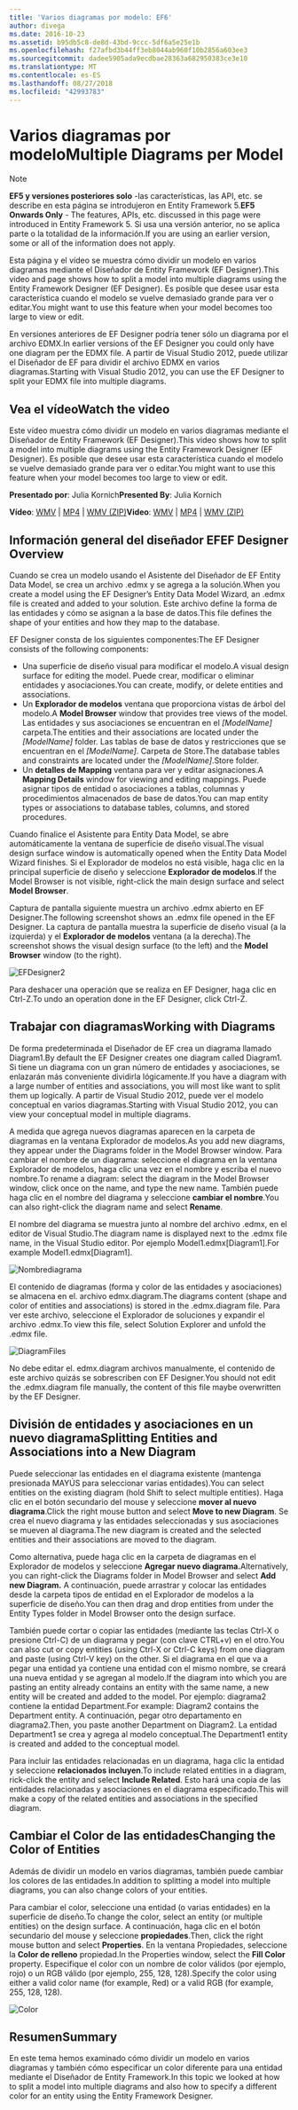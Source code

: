 ```yaml
---
title: 'Varios diagramas por modelo: EF6'
author: divega
ms.date: 2016-10-23
ms.assetid: b95db5c8-de8d-43bd-9ccc-5df6a5e25e1b
ms.openlocfilehash: f27afbd3b44ff3eb8044ab960f10b2856a603ee3
ms.sourcegitcommit: dadee5905ada9ecdbae28363a682950383ce3e10
ms.translationtype: MT
ms.contentlocale: es-ES
ms.lasthandoff: 08/27/2018
ms.locfileid: "42993783"
---
```

# <a name="multiple-diagrams-per-model"></a><span data-ttu-id="e49b4-102">Varios diagramas por modelo</span><span class="sxs-lookup"><span data-stu-id="e49b4-102">Multiple Diagrams per Model</span></span>
> [!NOTE]
> <span data-ttu-id="e49b4-103">**EF5 y versiones posteriores solo** -las características, las API, etc. se describe en esta página se introdujeron en Entity Framework 5.</span><span class="sxs-lookup"><span data-stu-id="e49b4-103">**EF5 Onwards Only** - The features, APIs, etc. discussed in this page were introduced in Entity Framework 5.</span></span> <span data-ttu-id="e49b4-104">Si usa una versión anterior, no se aplica parte o la totalidad de la información.</span><span class="sxs-lookup"><span data-stu-id="e49b4-104">If you are using an earlier version, some or all of the information does not apply.</span></span>

<span data-ttu-id="e49b4-105">Esta página y el vídeo se muestra cómo dividir un modelo en varios diagramas mediante el Diseñador de Entity Framework (EF Designer).</span><span class="sxs-lookup"><span data-stu-id="e49b4-105">This video and page shows how to split a model into multiple diagrams using the Entity Framework Designer (EF Designer).</span></span> <span data-ttu-id="e49b4-106">Es posible que desee usar esta característica cuando el modelo se vuelve demasiado grande para ver o editar.</span><span class="sxs-lookup"><span data-stu-id="e49b4-106">You might want to use this feature when your model becomes too large to view or edit.</span></span>

<span data-ttu-id="e49b4-107">En versiones anteriores de EF Designer podría tener sólo un diagrama por el archivo EDMX.</span><span class="sxs-lookup"><span data-stu-id="e49b4-107">In earlier versions of the EF Designer you could only have one diagram per the EDMX file.</span></span> <span data-ttu-id="e49b4-108">A partir de Visual Studio 2012, puede utilizar el Diseñador de EF para dividir el archivo EDMX en varios diagramas.</span><span class="sxs-lookup"><span data-stu-id="e49b4-108">Starting with Visual Studio 2012, you can use the EF Designer to split your EDMX file into multiple diagrams.</span></span>

## <a name="watch-the-video"></a><span data-ttu-id="e49b4-109">Vea el vídeo</span><span class="sxs-lookup"><span data-stu-id="e49b4-109">Watch the video</span></span>
<span data-ttu-id="e49b4-110">Este vídeo muestra cómo dividir un modelo en varios diagramas mediante el Diseñador de Entity Framework (EF Designer).</span><span class="sxs-lookup"><span data-stu-id="e49b4-110">This video shows how to split a model into multiple diagrams using the Entity Framework Designer (EF Designer).</span></span> <span data-ttu-id="e49b4-111">Es posible que desee usar esta característica cuando el modelo se vuelve demasiado grande para ver o editar.</span><span class="sxs-lookup"><span data-stu-id="e49b4-111">You might want to use this feature when your model becomes too large to view or edit.</span></span>

<span data-ttu-id="e49b4-112">**Presentado por**: Julia Kornich</span><span class="sxs-lookup"><span data-stu-id="e49b4-112">**Presented By**: Julia Kornich</span></span>

<span data-ttu-id="e49b4-113">**Vídeo**: [WMV](http://download.microsoft.com/download/5/C/2/5C2B52AB-5532-426F-B078-1E253341B5FA/HDI-ITPro-MSDN-winvideo-multiplediagrams.wmv) | [MP4](http://download.microsoft.com/download/5/C/2/5C2B52AB-5532-426F-B078-1E253341B5FA/HDI-ITPro-MSDN-mp4video-multiplediagrams.m4v) | [WMV (ZIP)](http://download.microsoft.com/download/5/C/2/5C2B52AB-5532-426F-B078-1E253341B5FA/HDI-ITPro-MSDN-winvideo-multiplediagrams.zip)</span><span class="sxs-lookup"><span data-stu-id="e49b4-113">**Video**: [WMV](http://download.microsoft.com/download/5/C/2/5C2B52AB-5532-426F-B078-1E253341B5FA/HDI-ITPro-MSDN-winvideo-multiplediagrams.wmv) | [MP4](http://download.microsoft.com/download/5/C/2/5C2B52AB-5532-426F-B078-1E253341B5FA/HDI-ITPro-MSDN-mp4video-multiplediagrams.m4v) | [WMV (ZIP)](http://download.microsoft.com/download/5/C/2/5C2B52AB-5532-426F-B078-1E253341B5FA/HDI-ITPro-MSDN-winvideo-multiplediagrams.zip)</span></span>

## <a name="ef-designer-overview"></a><span data-ttu-id="e49b4-114">Información general del diseñador EF</span><span class="sxs-lookup"><span data-stu-id="e49b4-114">EF Designer Overview</span></span>

<span data-ttu-id="e49b4-115">Cuando se crea un modelo usando el Asistente del Diseñador de EF Entity Data Model, se crea un archivo .edmx y se agrega a la solución.</span><span class="sxs-lookup"><span data-stu-id="e49b4-115">When you create a model using the EF Designer’s Entity Data Model Wizard, an .edmx file is created and added to your solution.</span></span> <span data-ttu-id="e49b4-116">Este archivo define la forma de las entidades y cómo se asignan a la base de datos.</span><span class="sxs-lookup"><span data-stu-id="e49b4-116">This file defines the shape of your entities and how they map to the database.</span></span>

<span data-ttu-id="e49b4-117">EF Designer consta de los siguientes componentes:</span><span class="sxs-lookup"><span data-stu-id="e49b4-117">The EF Designer consists of the following components:</span></span>

-   <span data-ttu-id="e49b4-118">Una superficie de diseño visual para modificar el modelo.</span><span class="sxs-lookup"><span data-stu-id="e49b4-118">A visual design surface for editing the model.</span></span> <span data-ttu-id="e49b4-119">Puede crear, modificar o eliminar entidades y asociaciones.</span><span class="sxs-lookup"><span data-stu-id="e49b4-119">You can create, modify, or delete entities and associations.</span></span>
-   <span data-ttu-id="e49b4-120">Un **Explorador de modelos** ventana que proporciona vistas de árbol del modelo.</span><span class="sxs-lookup"><span data-stu-id="e49b4-120">A **Model Browser** window that provides tree views of the model.</span></span>  <span data-ttu-id="e49b4-121">Las entidades y sus asociaciones se encuentran en el *\[ModelName\]* carpeta.</span><span class="sxs-lookup"><span data-stu-id="e49b4-121">The entities and their associations are located under the *\[ModelName\]* folder.</span></span> <span data-ttu-id="e49b4-122">Las tablas de base de datos y restricciones que se encuentran en el  *\[ModelName\]*. Carpeta de Store.</span><span class="sxs-lookup"><span data-stu-id="e49b4-122">The database tables and constraints are located under the *\[ModelName\]*.Store folder.</span></span>
-   <span data-ttu-id="e49b4-123">Un **detalles de Mapping** ventana para ver y editar asignaciones.</span><span class="sxs-lookup"><span data-stu-id="e49b4-123">A **Mapping Details** window for viewing and editing mappings.</span></span> <span data-ttu-id="e49b4-124">Puede asignar tipos de entidad o asociaciones a tablas, columnas y procedimientos almacenados de base de datos.</span><span class="sxs-lookup"><span data-stu-id="e49b4-124">You can map entity types or associations to database tables, columns, and stored procedures.</span></span> 

<span data-ttu-id="e49b4-125">Cuando finalice el Asistente para Entity Data Model, se abre automáticamente la ventana de superficie de diseño visual.</span><span class="sxs-lookup"><span data-stu-id="e49b4-125">The visual design surface window is automatically opened when the Entity Data Model Wizard finishes.</span></span> <span data-ttu-id="e49b4-126">Si el Explorador de modelos no está visible, haga clic en la principal superficie de diseño y seleccione **Explorador de modelos**.</span><span class="sxs-lookup"><span data-stu-id="e49b4-126">If the Model Browser is not visible, right-click the main design surface and select **Model Browser**.</span></span>

<span data-ttu-id="e49b4-127">Captura de pantalla siguiente muestra un archivo .edmx abierto en EF Designer.</span><span class="sxs-lookup"><span data-stu-id="e49b4-127">The following screenshot shows an .edmx file opened in the EF Designer.</span></span> <span data-ttu-id="e49b4-128">La captura de pantalla muestra la superficie de diseño visual (a la izquierda) y el **Explorador de modelos** ventana (a la derecha).</span><span class="sxs-lookup"><span data-stu-id="e49b4-128">The screenshot shows the visual design surface (to the left) and the **Model Browser** window (to the right).</span></span>

![EFDesigner2](~/ef6/media/efdesigner2.png)

<span data-ttu-id="e49b4-130">Para deshacer una operación que se realiza en EF Designer, haga clic en Ctrl-Z.</span><span class="sxs-lookup"><span data-stu-id="e49b4-130">To undo an operation done in the EF Designer, click Ctrl-Z.</span></span>

## <a name="working-with-diagrams"></a><span data-ttu-id="e49b4-131">Trabajar con diagramas</span><span class="sxs-lookup"><span data-stu-id="e49b4-131">Working with Diagrams</span></span>

<span data-ttu-id="e49b4-132">De forma predeterminada el Diseñador de EF crea un diagrama llamado Diagram1.</span><span class="sxs-lookup"><span data-stu-id="e49b4-132">By default the EF Designer creates one diagram called Diagram1.</span></span> <span data-ttu-id="e49b4-133">Si tiene un diagrama con un gran número de entidades y asociaciones, se enlazarán más conveniente dividirla lógicamente.</span><span class="sxs-lookup"><span data-stu-id="e49b4-133">If you have a diagram with a large number of entities and associations, you will most like want to split them up logically.</span></span> <span data-ttu-id="e49b4-134">A partir de Visual Studio 2012, puede ver el modelo conceptual en varios diagramas.</span><span class="sxs-lookup"><span data-stu-id="e49b4-134">Starting with Visual Studio 2012, you can view your conceptual model in multiple diagrams.</span></span>   

<span data-ttu-id="e49b4-135">A medida que agrega nuevos diagramas aparecen en la carpeta de diagramas en la ventana Explorador de modelos.</span><span class="sxs-lookup"><span data-stu-id="e49b4-135">As you add new diagrams, they appear under the Diagrams folder in the Model Browser window.</span></span> <span data-ttu-id="e49b4-136">Para cambiar el nombre de un diagrama: seleccione el diagrama en la ventana Explorador de modelos, haga clic una vez en el nombre y escriba el nuevo nombre.</span><span class="sxs-lookup"><span data-stu-id="e49b4-136">To rename a diagram: select the diagram in the Model Browser window, click once on the name, and type the new name.</span></span>  <span data-ttu-id="e49b4-137">También puede haga clic en el nombre del diagrama y seleccione **cambiar el nombre**.</span><span class="sxs-lookup"><span data-stu-id="e49b4-137">You can also right-click the diagram name and select **Rename**.</span></span>

<span data-ttu-id="e49b4-138">El nombre del diagrama se muestra junto al nombre del archivo .edmx, en el editor de Visual Studio.</span><span class="sxs-lookup"><span data-stu-id="e49b4-138">The diagram name is displayed next to the .edmx file name, in the Visual Studio editor.</span></span> <span data-ttu-id="e49b4-139">Por ejemplo Model1.edmx\[Diagram1\].</span><span class="sxs-lookup"><span data-stu-id="e49b4-139">For example Model1.edmx\[Diagram1\].</span></span>

![Nombrediagrama](~/ef6/media/diagramname.png)

<span data-ttu-id="e49b4-141">El contenido de diagramas (forma y color de las entidades y asociaciones) se almacena en el. archivo edmx.diagram.</span><span class="sxs-lookup"><span data-stu-id="e49b4-141">The diagrams content (shape and color of entities and associations) is stored in the .edmx.diagram file.</span></span> <span data-ttu-id="e49b4-142">Para ver este archivo, seleccione el Explorador de soluciones y expandir el archivo .edmx.</span><span class="sxs-lookup"><span data-stu-id="e49b4-142">To view this file, select Solution Explorer and unfold the .edmx file.</span></span> 

![DiagramFiles](~/ef6/media/diagramfiles.png)

<span data-ttu-id="e49b4-144">No debe editar el. edmx.diagram archivos manualmente, el contenido de este archivo quizás se sobrescriben con EF Designer.</span><span class="sxs-lookup"><span data-stu-id="e49b4-144">You should not edit the .edmx.diagram file manually, the content of this file maybe overwritten by the EF Designer.</span></span>
 
## <a name="splitting-entities-and-associations-into-a-new-diagram"></a><span data-ttu-id="e49b4-145">División de entidades y asociaciones en un nuevo diagrama</span><span class="sxs-lookup"><span data-stu-id="e49b4-145">Splitting Entities and Associations into a New Diagram</span></span>

<span data-ttu-id="e49b4-146">Puede seleccionar las entidades en el diagrama existente (mantenga presionada MAYÚS para seleccionar varias entidades).</span><span class="sxs-lookup"><span data-stu-id="e49b4-146">You can select entities on the existing diagram (hold Shift to select multiple entities).</span></span> <span data-ttu-id="e49b4-147">Haga clic en el botón secundario del mouse y seleccione **mover al nuevo diagrama**.</span><span class="sxs-lookup"><span data-stu-id="e49b4-147">Click the right mouse button and select **Move to new Diagram**.</span></span> <span data-ttu-id="e49b4-148">Se crea el nuevo diagrama y las entidades seleccionadas y sus asociaciones se mueven al diagrama.</span><span class="sxs-lookup"><span data-stu-id="e49b4-148">The new diagram is created and the selected entities and their associations are moved to the diagram.</span></span>

<span data-ttu-id="e49b4-149">Como alternativa, puede haga clic en la carpeta de diagramas en el Explorador de modelos y seleccione **Agregar nuevo diagrama.**</span><span class="sxs-lookup"><span data-stu-id="e49b4-149">Alternatively, you can right-click the Diagrams folder in Model Browser and select **Add new Diagram.**</span></span> <span data-ttu-id="e49b4-150">A continuación, puede arrastrar y colocar las entidades desde la carpeta tipos de entidad en el Explorador de modelos a la superficie de diseño.</span><span class="sxs-lookup"><span data-stu-id="e49b4-150">You can then drag and drop entities from under the Entity Types folder in Model Browser onto the design surface.</span></span>

<span data-ttu-id="e49b4-151">También puede cortar o copiar las entidades (mediante las teclas Ctrl-X o presione Ctrl-C) de un diagrama y pegar (con clave CTRL+v) en el otro.</span><span class="sxs-lookup"><span data-stu-id="e49b4-151">You can also cut or copy entities (using Ctrl-X or Ctrl-C keys) from one diagram and paste (using Ctrl-V key) on the other.</span></span> <span data-ttu-id="e49b4-152">Si el diagrama en el que va a pegar una entidad ya contiene una entidad con el mismo nombre, se creará una nueva entidad y se agregan al modelo.</span><span class="sxs-lookup"><span data-stu-id="e49b4-152">If the diagram into which you are pasting an entity already contains an entity with the same name, a new entity will be created and added to the model.</span></span>  <span data-ttu-id="e49b4-153">Por ejemplo: diagrama2 contiene la entidad Department.</span><span class="sxs-lookup"><span data-stu-id="e49b4-153">For example: Diagram2 contains the Department entity.</span></span> <span data-ttu-id="e49b4-154">A continuación, pegar otro departamento en diagrama2.</span><span class="sxs-lookup"><span data-stu-id="e49b4-154">Then, you paste another Department on Diagram2.</span></span> <span data-ttu-id="e49b4-155">La entidad Department1 se crea y agrega al modelo conceptual.</span><span class="sxs-lookup"><span data-stu-id="e49b4-155">The Department1 entity is created and added to the conceptual model.</span></span>   

<span data-ttu-id="e49b4-156">Para incluir las entidades relacionadas en un diagrama, haga clic la entidad y seleccione **relacionados incluyen**.</span><span class="sxs-lookup"><span data-stu-id="e49b4-156">To include related entities in a diagram, rick-click the entity and select **Include Related**.</span></span> <span data-ttu-id="e49b4-157">Esto hará una copia de las entidades relacionadas y asociaciones en el diagrama especificado.</span><span class="sxs-lookup"><span data-stu-id="e49b4-157">This will make a copy of the related entities and associations in the specified diagram.</span></span>

## <a name="changing-the-color-of-entities"></a><span data-ttu-id="e49b4-158">Cambiar el Color de las entidades</span><span class="sxs-lookup"><span data-stu-id="e49b4-158">Changing the Color of Entities</span></span>

<span data-ttu-id="e49b4-159">Además de dividir un modelo en varios diagramas, también puede cambiar los colores de las entidades.</span><span class="sxs-lookup"><span data-stu-id="e49b4-159">In addition to splitting a model into multiple diagrams, you can also change colors of your entities.</span></span>

<span data-ttu-id="e49b4-160">Para cambiar el color, seleccione una entidad (o varias entidades) en la superficie de diseño.</span><span class="sxs-lookup"><span data-stu-id="e49b4-160">To change the color, select an entity (or multiple entities) on the design surface.</span></span> <span data-ttu-id="e49b4-161">A continuación, haga clic en el botón secundario del mouse y seleccione **propiedades**.</span><span class="sxs-lookup"><span data-stu-id="e49b4-161">Then, click the right mouse button and select **Properties**.</span></span> <span data-ttu-id="e49b4-162">En la ventana Propiedades, seleccione la **Color de relleno** propiedad.</span><span class="sxs-lookup"><span data-stu-id="e49b4-162">In the Properties window, select the **Fill Color** property.</span></span> <span data-ttu-id="e49b4-163">Especifique el color con un nombre de color válidos (por ejemplo, rojo) o un RGB válido (por ejemplo, 255, 128, 128).</span><span class="sxs-lookup"><span data-stu-id="e49b4-163">Specify the color using either a valid color name (for example, Red) or a valid RGB (for example, 255, 128, 128).</span></span> 

![Color](~/ef6/media/color.png)

## <a name="summary"></a><span data-ttu-id="e49b4-165">Resumen</span><span class="sxs-lookup"><span data-stu-id="e49b4-165">Summary</span></span>

<span data-ttu-id="e49b4-166">En este tema hemos examinado cómo dividir un modelo en varios diagramas y también cómo especificar un color diferente para una entidad mediante el Diseñador de Entity Framework.</span><span class="sxs-lookup"><span data-stu-id="e49b4-166">In this topic we looked at how to split a model into multiple diagrams and also how to specify a different color for an entity using the Entity Framework Designer.</span></span> 

